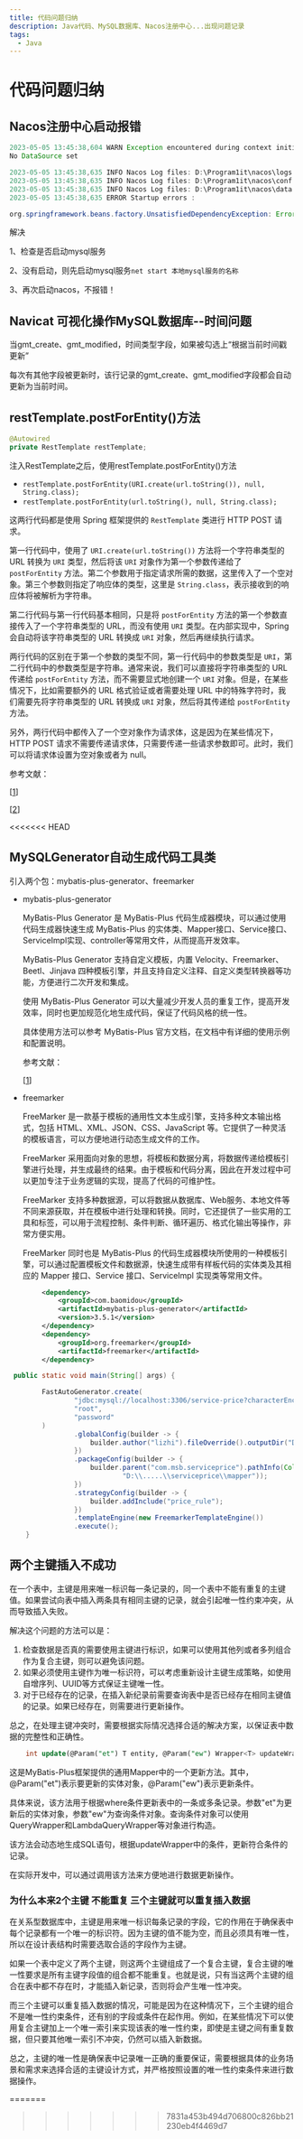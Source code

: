 ```yaml
---
title: 代码问题归纳
description: Java代码、MySQL数据库、Nacos注册中心...出现问题记录
tags:
  - Java
---
```


# 代码问题归纳

## Nacos注册中心启动报错

```java
2023-05-05 13:45:38,604 WARN Exception encountered during context initialization - cancelling refresh attempt: org.springframework.beans.factory.UnsatisfiedDependencyException: Error creating bean with name 'memoryMonitor' defined in URL [jar:file:/D:/Program1it/nacos/target/nacos-server.jar!/BOOT-INF/lib/nacos-config-2.0.3.jar!/com/alibaba/nacos/config/server/monitor/MemoryMonitor.class]: Unsatisfied dependency expressed through constructor parameter 0; nested exception is org.springframework.beans.factory.UnsatisfiedDependencyException: Error creating bean with name 'asyncNotifyService': Unsatisfied dependency expressed through field 'dumpService'; nested exception is org.springframework.beans.factory.BeanCreationException: Error creating bean with name 'externalDumpService': Invocation of init method failed; nested exception is ErrCode:500, ErrMsg:Nacos Server did not start because dumpservice bean construction failure :
No DataSource set

2023-05-05 13:45:38,635 INFO Nacos Log files: D:\Program1it\nacos\logs
2023-05-05 13:45:38,635 INFO Nacos Log files: D:\Program1it\nacos\conf
2023-05-05 13:45:38,635 INFO Nacos Log files: D:\Program1it\nacos\data
2023-05-05 13:45:38,635 ERROR Startup errors :

org.springframework.beans.factory.UnsatisfiedDependencyException: Error creating bean with name 'memoryMonitor' defined in URL 
```

解决

1、检查是否启动mysql服务

2、没有启动，则先启动mysql服务`net start 本地mysql服务的名称`

3、再次启动nacos，不报错！

## Navicat 可视化操作MySQL数据库--时间问题

当gmt_create、gmt_modified，时间类型字段，如果被勾选上“根据当前时间戳更新”

每次有其他字段被更新时，该行记录的gmt_create、gmt_modified字段都会自动更新为当前时间。

## restTemplate.postForEntity()方法

```java
@Autowired  
private RestTemplate restTemplate;
```

注入RestTemplate之后，使用restTemplate.postForEntity()方法

- `restTemplate.postForEntity(URI.create(url.toString()), null, String.class);`
- `restTemplate.postForEntity(url.toString(), null, String.class);`

这两行代码都是使用 Spring 框架提供的 `RestTemplate` 类进行 HTTP POST 请求。

第一行代码中，使用了 `URI.create(url.toString())` 方法将一个字符串类型的 URL 转换为 `URI` 类型，然后将该 `URI` 对象作为第一个参数传递给了 `postForEntity` 方法。第二个参数用于指定请求所需的数据，这里传入了一个空对象。第三个参数则指定了响应体的类型，这里是 `String.class`，表示接收到的响应体将被解析为字符串。

第二行代码与第一行代码基本相同，只是将 `postForEntity` 方法的第一个参数直接传入了一个字符串类型的 URL，而没有使用 `URI` 类型。在内部实现中，Spring 会自动将该字符串类型的 URL 转换成 `URI` 对象，然后再继续执行请求。

两行代码的区别在于第一个参数的类型不同，第一行代码中的参数类型是 `URI`，第二行代码中的参数类型是字符串。通常来说，我们可以直接将字符串类型的 URL 传递给 `postForEntity` 方法，而不需要显式地创建一个 `URI` 对象。但是，在某些情况下，比如需要额外的 URL 格式验证或者需要处理 URL 中的特殊字符时，我们需要先将字符串类型的 URL 转换成 `URI` 对象，然后将其传递给 `postForEntity` 方法。

另外，两行代码中都传入了一个空对象作为请求体，这是因为在某些情况下，HTTP POST 请求不需要传递请求体，只需要传递一些请求参数即可。此时，我们可以将请求体设置为空对象或者为 null。

参考文献：

[[1](https://docs.spring.io/spring-framework/docs/current/javadoc-api/org/springframework/web/client/RestTemplate.html#postForEntity-java.net.URI-java.lang.Object-java.lang.Class-)]

[[2](https://docs.oracle.com/javase/10/docs/api/java/net/URI.html)]

<<<<<<< HEAD
## MySQLGenerator自动生成代码工具类

引入两个包：mybatis-plus-generator、freemarker

- mybatis-plus-generator

  MyBatis-Plus Generator 是 MyBatis-Plus 代码生成器模块，可以通过使用代码生成器快速生成 MyBatis-Plus 的实体类、Mapper接口、Service接口、ServiceImpl实现、controller等常用文件，从而提高开发效率。

  MyBatis-Plus Generator 支持自定义模板，内置 Velocity、Freemarker、Beetl、Jinjava 四种模板引擎，并且支持自定义注释、自定义类型转换器等功能，方便进行二次开发和集成。

  使用 MyBatis-Plus Generator 可以大量减少开发人员的重复工作，提高开发效率，同时也更加规范化地生成代码，保证了代码风格的统一性。

  具体使用方法可以参考 MyBatis-Plus 官方文档，在文档中有详细的使用示例和配置说明。

  参考文献：

  [[1](https://mybatis.plus/guide/generator.html)]

- freemarker

  FreeMarker 是一款基于模板的通用性文本生成引擎，支持多种文本输出格式，包括 HTML、XML、JSON、CSS、JavaScript 等。它提供了一种灵活的模板语言，可以方便地进行动态生成文件的工作。

  FreeMarker 采用面向对象的思想，将模板和数据分离，将数据传递给模板引擎进行处理，并生成最终的结果。由于模板和代码分离，因此在开发过程中可以更加专注于业务逻辑的实现，提高了代码的可维护性。

  FreeMarker 支持多种数据源，可以将数据从数据库、Web服务、本地文件等不同来源获取，并在模板中进行处理和转换。同时，它还提供了一些实用的工具和标签，可以用于流程控制、条件判断、循环遍历、格式化输出等操作，非常方便实用。

  FreeMarker 同时也是 MyBatis-Plus 的代码生成器模块所使用的一种模板引擎，可以通过配置模板文件和数据源，快速生成带有样板代码的实体类及其相应的 Mapper 接口、Service 接口、ServiceImpl 实现类等常用文件。

```xml
        <dependency>
            <groupId>com.baomidou</groupId>
            <artifactId>mybatis-plus-generator</artifactId>
            <version>3.5.1</version>
        </dependency>
        <dependency>
            <groupId>org.freemarker</groupId>
            <artifactId>freemarker</artifactId>
        </dependency>
```



```java
 public static void main(String[] args) {

        FastAutoGenerator.create(
                "jdbc:mysql://localhost:3306/service-price?characterEncoding=utf-8&serviceTimezone=GMT%2B8",
                "root",
                "password"
        )
                .globalConfig(builder -> {
                    builder.author("lizhi").fileOverride().outputDir("D:\\....\\src\\main\\java");
                })
                .packageConfig(builder -> {
                    builder.parent("com.msb.serviceprice").pathInfo(Collections.singletonMap(OutputFile.mapperXml,
                            "D:\\.....\\serviceprice\\mapper"));
                })
                .strategyConfig(builder -> {
                    builder.addInclude("price_rule");
                })
                .templateEngine(new FreemarkerTemplateEngine())
                .execute();
    }
```



## 两个主键插入不成功

在一个表中，主键是用来唯一标识每一条记录的，同一个表中不能有重复的主键值。如果尝试向表中插入两条具有相同主键的记录，就会引起唯一性约束冲突，从而导致插入失败。

解决这个问题的方法可以是：

1. 检查数据是否真的需要使用主键进行标识，如果可以使用其他列或者多列组合作为复合主键，则可以避免该问题。
2. 如果必须使用主键作为唯一标识符，可以考虑重新设计主键生成策略，如使用自增序列、UUID等方式保证主键唯一性。
3. 对于已经存在的记录，在插入新纪录前需要查询表中是否已经存在相同主键值的记录。如果已经存在，则需要进行更新操作。

总之，在处理主键冲突时，需要根据实际情况选择合适的解决方案，以保证表中数据的完整性和正确性。

```sql
    int update(@Param("et") T entity, @Param("ew") Wrapper<T> updateWrapper);
```

这是MyBatis-Plus框架提供的通用Mapper中的一个更新方法。其中，@Param("et")表示要更新的实体对象，@Param("ew")表示更新条件。

具体来说，该方法用于根据where条件更新表中的一条或多条记录。参数"et"为更新后的实体对象，参数"ew"为查询条件对象。查询条件对象可以使用QueryWrapper和LambdaQueryWrapper等对象进行构造。

该方法会动态地生成SQL语句，根据updateWrapper中的条件，更新符合条件的记录。

在实际开发中，可以通过调用该方法来方便地进行数据更新操作。

### 为什么本来2个主键 不能重复 三个主键就可以重复插入数据

在关系型数据库中，主键是用来唯一标识每条记录的字段，它的作用在于确保表中每个记录都有一个唯一的标识符。因为主键的值不能为空，而且必须具有唯一性，所以在设计表结构时需要选取合适的字段作为主键。

如果一个表中定义了两个主键，则这两个主键组成了一个复合主键，复合主键的唯一性要求是所有主键字段值的组合都不能重复。也就是说，只有当这两个主键的组合在表中都不存在时，才能插入新记录，否则将会产生唯一性冲突。

而三个主键可以重复插入数据的情况，可能是因为在这种情况下，三个主键的组合不是唯一性约束条件，还有别的字段或条件在起作用。例如，在某些情况下可以使用复合主键加上一个唯一索引来实现该表的唯一性约束，即使是主键之间有重复数据，但只要其他唯一索引不冲突，仍然可以插入新数据。

总之，主键的唯一性是确保表中记录唯一正确的重要保证，需要根据具体的业务场景和需求来选择合适的主键设计方式，并严格按照设置的唯一性约束条件来进行数据操作。

=======
>>>>>>> 7831a453b494d706800c826bb21230eb4f4469d7
